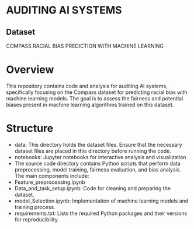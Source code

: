 # AUDITING AI SYSTEMS

## Dataset
COMPASS RACIAL BIAS PREDICTION WITH MACHINE LEARNING

# Overview
This repository contains code and analysis for auditing AI systems, specifically focusing on the Compass dataset for predicting racial bias with machine learning models. The goal is to assess the fairness and potential biases present in machine learning algorithms trained on this dataset.

# Structure

- data: This directory holds the dataset files. Ensure that the necessary dataset files are placed in this directory before running the code.
- notebooks: Jupyter notebooks for interactive analysis and visualization
- The source code directory contains Python scripts that perform data preprocessing, model training, fairness evaluation, and bias analysis. The main components include:
- Feature_preprocessing.ipynb
- Data_and_task_setup.ipynb: Code for cleaning and preparing the dataset.
- model_Selection.ipynb: Implementation of machine learning models and training process.
- requirements.txt: Lists the required Python packages and their versions for reproducibility.
